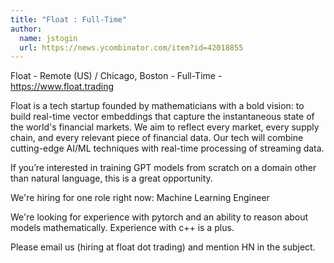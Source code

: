 ```yaml
---
title: "Float : Full-Time"
author:
  name: jstogin
  url: https://news.ycombinator.com/item?id=42018855
---
```

Float - Remote (US) &#x2F; Chicago, Boston - Full-Time - <a href="https:&#x2F;&#x2F;www.float.trading" rel="nofollow">https:&#x2F;&#x2F;www.float.trading</a>

Float is a tech startup founded by mathematicians with a bold vision: to build real-time vector embeddings that capture the instantaneous state of the world&#x27;s financial markets. We aim to reflect every market, every supply chain, and every relevant piece of financial data. Our tech will combine cutting-edge AI&#x2F;ML techniques with real-time processing of streaming data.

If you’re interested in training GPT models from scratch on a domain other than natural language, this is a great opportunity.

We&#x27;re hiring for one role right now: Machine Learning Engineer

We&#x27;re looking for experience with pytorch and an ability to reason about models mathematically. Experience with c++ is a plus.

Please email us (hiring at float dot trading) and mention HN in the subject.
<JobApplication />
